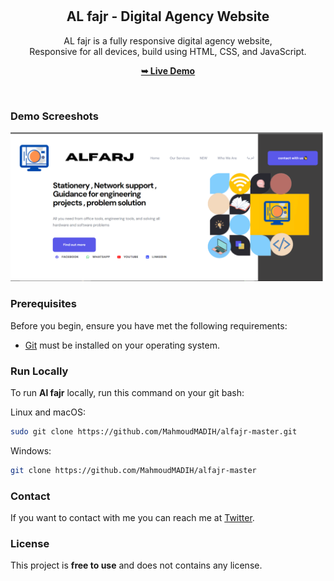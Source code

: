<div align="center">
  
  
  <br />
  <br />

  <h2 align="center">AL fajr  - Digital Agency Website</h2>

  AL fajr is a fully responsive digital agency website, <br />Responsive for all devices, build using HTML, CSS, and JavaScript.

  <a href="https://keen-cactus-e27dc3.netlify.app/"><strong>➥ Live Demo</strong></a>

</div>

<br />

### Demo Screeshots

![ Alfajr  Desktop Demo](des.png "Desktop Demo")

### Prerequisites

Before you begin, ensure you have met the following requirements:

* [Git](https://git-scm.com/downloads "Download Git") must be installed on your operating system.

### Run Locally

To run **Al fajr** locally, run this command on your git bash:

Linux and macOS:

```bash
sudo git clone https://github.com/MahmoudMADIH/alfajr-master.git
```

Windows:

```bash
git clone https://github.com/MahmoudMADIH/alfajr-master
```

### Contact

If you want to contact with me you can reach me at [Twitter]((https://twitter.com/moood_der)).

### License

This project is **free to use** and does not contains any license.

